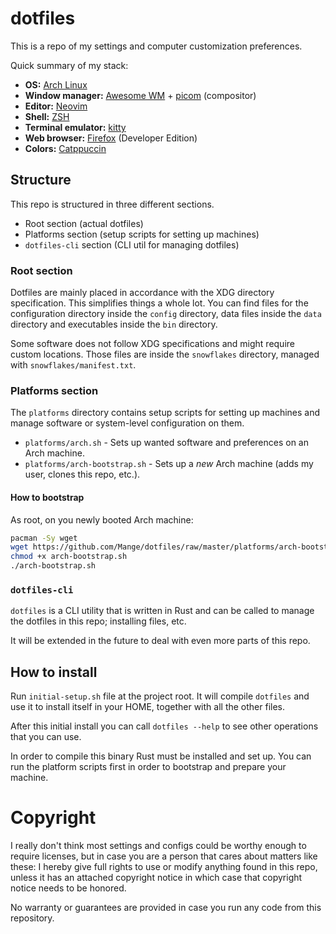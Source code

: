 # dotfiles

This is a repo of my settings and computer customization preferences.

Quick summary of my stack:

- **OS:** [Arch Linux][arch]
- **Window manager:** [Awesome WM][awesome] + [picom] (compositor)
- **Editor:** [Neovim]
- **Shell:** [ZSH]
- **Terminal emulator:** [kitty]
- **Web browser:** [Firefox] (Developer Edition)
- **Colors:** [Catppuccin]

## Structure

This repo is structured in three different sections.

 * Root section (actual dotfiles)
 * Platforms section (setup scripts for setting up machines)
 * `dotfiles-cli` section (CLI util for managing dotfiles)

### Root section

Dotfiles are mainly placed in accordance with the XDG directory specification.
This simplifies things a whole lot. You can find files for the configuration
directory inside the `config` directory, data files inside the `data` directory
and executables inside the `bin` directory.

Some software does not follow XDG specifications and might require custom
locations. Those files are inside the `snowflakes` directory, managed with
`snowflakes/manifest.txt`.

### Platforms section

The `platforms` directory contains setup scripts for setting up machines and
manage software or system-level configuration on them.

- `platforms/arch.sh` - Sets up wanted software and preferences on an Arch
  machine.
- `platforms/arch-bootstrap.sh` - Sets up a *new* Arch machine (adds my user,
  clones this repo, etc.).

#### How to bootstrap

As root, on you newly booted Arch machine:

```bash
pacman -Sy wget
wget https://github.com/Mange/dotfiles/raw/master/platforms/arch-bootstrap.sh
chmod +x arch-bootstrap.sh
./arch-bootstrap.sh
```


### `dotfiles-cli`

`dotfiles` is a CLI utility that is written in Rust and can be called to manage
the dotfiles in this repo; installing files, etc.

It will be extended in the future to deal with even more parts of this repo.

## How to install

Run `initial-setup.sh` file at the project root. It will compile `dotfiles` and
use it to install itself in your HOME, together with all the other files.

After this initial install you can call `dotfiles --help` to see other
operations that you can use.

In order to compile this binary Rust must be installed and set up. You can run
the platform scripts first in order to bootstrap and prepare your machine.

# Copyright

I really don't think most settings and configs could be worthy enough to
require licenses, but in case you are a person that cares about matters like
these:
I hereby give full rights to use or modify anything found in this repo, unless
it has an attached copyright notice in which case that copyright notice needs
to be honored.

No warranty or guarantees are provided in case you run any code from this
repository.

[arch]: https://www.archlinux.org/
[awesome]: https://awesomewm.org/
[picom]: https://github.com/yshui/picom
[Neovim]: https://neovim.io/
[ZSH]: http://zsh.sourceforge.net/
[kitty]: https://sw.kovidgoyal.net/kitty/
[Firefox]: https://www.mozilla.org/en-US/firefox/
[Catppuccin]: https://github.com/catppuccin/catppuccin
